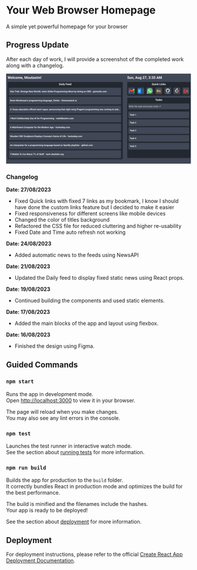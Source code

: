 # Your Web Browser Homepage
A simple yet powerful homepage for your browser

## Progress Update
After each day of work, I will provide a screenshot of the completed work along with a changelog.

![img.png](img.png)

### Changelog

**Date: 27/08/2023**
- Fixed Quick links with fixed 7 links as my bookmark, I know I should have done the custom links feature but I decided to make it easier
- Fixed responsiveness for different screens like mobile devices
- Changed the color of titles background
- Refactored the CSS file for reduced cluttering and higher re-usability
- Fixed Date and Time auto refresh not working

**Date: 24/08/2023**
- Added automatic news to the feeds using NewsAPI

**Date: 21/08/2023**
- Updated the Daily feed to display fixed static news using React props.

**Date: 19/08/2023**
- Continued building the components and used static elements.

**Date: 17/08/2023**
- Added the main blocks of the app and layout using flexbox.

**Date: 16/08/2023**
- Finished the design using Figma.

## Guided Commands

### `npm start`

Runs the app in development mode.\
Open [http://localhost:3000](http://localhost:3000) to view it in your browser.

The page will reload when you make changes.\
You may also see any lint errors in the console.

### `npm test`

Launches the test runner in interactive watch mode.\
See the section about [running tests](https://facebook.github.io/create-react-app/docs/running-tests) for more information.

### `npm run build`

Builds the app for production to the `build` folder.\
It correctly bundles React in production mode and optimizes the build for the best performance.

The build is minified and the filenames include the hashes.\
Your app is ready to be deployed!

See the section about [deployment](https://facebook.github.io/create-react-app/docs/deployment) for more information.

## Deployment

For deployment instructions, please refer to the official [Create React App Deployment Documentation](https://facebook.github.io/create-react-app/docs/deployment).